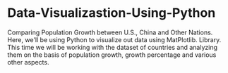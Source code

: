 # Data-Visualizastion-Using-Python
Comparing Population Growth between U.S., China and Other Nations.
Here, we'll be using Python to visualize out data using MatPlotlib. Library. This time we will be working with the dataset of countries and analyzing them on the basis of population growth, growth percentage and various other aspects. 
